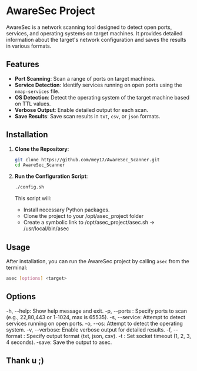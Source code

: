 # AwareSec Project

AwareSec is a network scanning tool designed to detect open ports, services, and operating systems on target machines. It provides detailed information about the target's network configuration and saves the results in various formats.

## Features

- **Port Scanning**: Scan a range of ports on target machines.
- **Service Detection**: Identify services running on open ports using the `nmap-services` file.
- **OS Detection**: Detect the operating system of the target machine based on TTL values.
- **Verbose Output**: Enable detailed output for each scan.
- **Save Results**: Save scan results in `txt`, `csv`, or `json` formats.

## Installation

1. **Clone the Repository**:
    ```bash
    git clone https://github.com/mey17/AwareSec_Scanner.git
    cd AwareSec_Scanner
    ```

2. **Run the Configuration Script**:
    ```bash
    ./config.sh
    ```

    This script will:
    - Install necessary Python packages.
    - Clone the project to your /opt/asec_project folder
    - Create a symbolic link to /opt/asec_project/asec.sh -> /usr/local/bin/asec
## Usage

After installation, you can run the AwareSec project by calling `asec` from the terminal:

```bash
asec [options] <target>
```

## Options
-h, --help: Show help message and exit.
-p, --ports <ports>: Specify ports to scan (e.g., 22,80,443 or 1-1024, max is 65535).
-s, --service: Attempt to detect services running on open ports.
-o, --os: Attempt to detect the operating system.
-v, --verbose: Enable verbose output for detailed results.
-f, --format <type>: Specify output format (txt, json, csv).
-t <timeout>: Set socket timeout (1, 2, 3, 4 seconds).
-save: Save the output to asec.



## Thank u ;)